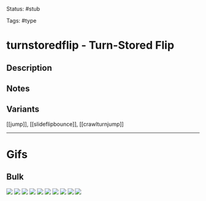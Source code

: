 Status: #stub

Tags: #type

# turnstoredflip - Turn-Stored Flip
## Description


## Notes


## Variants
[[jump]], [[slideflipbounce]], [[crawlturnjump]]

___
# Gifs
## Bulk
<img src=https://raw.githubusercontent.com/LauraHannah44/Rain-World-Movement/main/Files/turnstoredflip_0.gif>

<img src=https://raw.githubusercontent.com/LauraHannah44/Rain-World-Movement/main/Files/turnstoredflip_1.gif>

<img src=https://raw.githubusercontent.com/LauraHannah44/Rain-World-Movement/main/Files/turnstoredflip_2.gif>

<img src=https://raw.githubusercontent.com/LauraHannah44/Rain-World-Movement/main/Files/turnstoredflip_3.gif>

<img src=https://raw.githubusercontent.com/LauraHannah44/Rain-World-Movement/main/Files/turnstoredflip_4.gif>

<img src=https://raw.githubusercontent.com/LauraHannah44/Rain-World-Movement/main/Files/turnstoredflip_5.gif>

<img src=https://raw.githubusercontent.com/LauraHannah44/Rain-World-Movement/main/Files/turnstoredflip_6.gif>

<img src=https://raw.githubusercontent.com/LauraHannah44/Rain-World-Movement/main/Files/turnstoredflip_7.gif>

<img src=https://raw.githubusercontent.com/LauraHannah44/Rain-World-Movement/main/Files/turnstoredflip_8.gif>

<img src=https://raw.githubusercontent.com/LauraHannah44/Rain-World-Movement/main/Files/turnstoredflip_9.gif>
